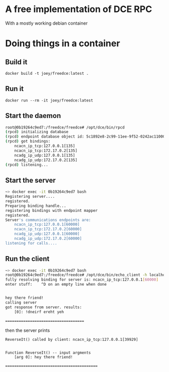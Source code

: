 # A free implementation of DCE RPC

With a mostly working debian container

# Doing things in a container

## Build it

`docker build -t joey/freedce:latest .`

## Run it

`docker run --rm -it joey/freedce:latest`

## Start the daemon

```bash
root@0b19264c9ed7:/freedce/freedce# /opt/dce/bin/rpcd
(rpcd) initializing database
(rpcd) endpoint database object id: 5c1892e8-2c99-11ee-9f52-0242ac110002
(rpcd) got bindings:
    ncacn_ip_tcp:127.0.0.1[135]
    ncacn_ip_tcp:172.17.0.2[135]
    ncadg_ip_udp:127.0.0.1[135]
    ncadg_ip_udp:172.17.0.2[135]
(rpcd) listening...
```

## Start the server

```bash
~> docker exec -it 0b19264c9ed7 bash
Registering server....
registered.
Preparing binding handle...
registering bindings with endpoint mapper
registered.
Server's communications endpoints are:
	ncacn_ip_tcp:127.0.0.1[60000]
	ncacn_ip_tcp:172.17.0.2[60000]
	ncadg_ip_udp:127.0.0.1[60000]
	ncadg_ip_udp:172.17.0.2[60000]
listening for calls....
```

## Run the client

```bash
~> docker exec -it 0b19264c9ed7 bash
root@0b19264c9ed7:/freedce/freedce# /opt/dce/bin/echo_client -h localhost
fully resolving binding for server is: ncacn_ip_tcp:127.0.0.1[60000]
enter stuff:    ^D on an empty line when done


hey there friend!
calling server
got response from server. results:
	[0]: !dneirf ereht yeh

===================================
```

then the server prints
```
ReverseIt() called by client: ncacn_ip_tcp:127.0.0.1[39929]


Function ReverseIt() -- input argments
	[arg 0]: hey there friend!

=========================================
```

